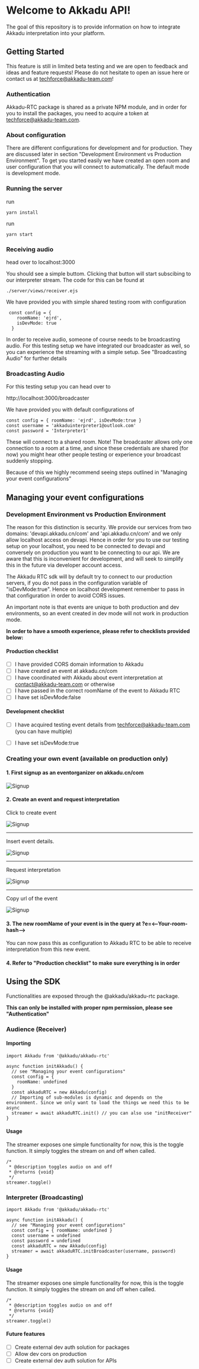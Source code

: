 
# Welcome to Akkadu API!

The goal of this repository is to provide information on how to integrate Akkadu interpretation into your platform.


## Getting Started

This feature is still in limited beta testing and we are open to feedback and ideas and feature requests! Please 
do not hesitate to open an issue here or contact us at techforce@akkadu-team.com!

### Authentication

Akkadu-RTC package is shared as a private NPM module, and in order for you to install the packages, you need to
acquire a token at techforce@akkadu-team.com.

### About configuration

There are different configurations for development and for production. They 
are discussed later in section "Development Environment vs Production Environment".
To get you started easily we have created an open room and user configuration that you will connect to automatically.
The default mode is development mode.

### Running the server

run
```
yarn install
```

run
```
yarn start
```


### Receiving audio

head over to localhost:3000

You should see a simple buttom. Clicking that button will start subscibing to our interpreter stream.
The code for this can be found at

```
./server/views/receiver.ejs
```

We have provided you with simple shared testing room with configuration
```
 const config = {
    roomName: 'ejrd',
    isDevMode: true
  }
```

In order to receive audio, someone of course needs to be broadcasting audio. For this testing setup
we have integrated our broadcaster as well, so you can experience the streaming with a simple setup.
See "Broadcasting Audio" for further details


### Broadcasting Audio 

For this testing setup you can head over to

http://localhost:3000/broadcaster

We have provided you with default configurations of

```
const config = { roomName: 'ejrd', isDevMode:true }
const username = 'akkaduinterpreter1@outlook.com'
const password = 'Interpreter1'
```

These will connect to a shared room. Note! The broadcaster allows only one connection to a room
at a time, and since these credentials are shared (for now) you might hear other people testing
or experience your broadcast suddenly stopping.

Because of this we highly recommend seeing steps outlined in "Managing your event configurations"


## Managing your event configurations

### Development Environment vs Production Environment

The reason for this distinction is security. We provide our services from two
domains: 'devapi.akkadu.cn/com' and 'api.akkadu.cn/com' and we only allow
localhost access on devapi. Hence in order for you to use our testing 
setup on your localhost, you need to be connected to devapi and conversely
on production you want to be connecting to our api.
We are aware that this is inconvenient for development, and will seek to simplify
this in the future via developer account access.

The Akkadu RTC sdk will by default try to connect to our production servers, if you
do not pass in the configuration variable of "isDevMode:true". Hence on localhost
development remember to pass in that configuration in order to avoid CORS issues.

An important note is that events are unique to both production and dev environments,
so an event created in dev mode will not work in production mode.

**In order to have a smooth experience, please refer to checklists provided below:**

#### Production checklist
- [ ] I have provided CORS domain information to Akkadu
- [ ] I have created an event at akkadu.cn/com
- [ ] I have coordinated with Akkadu about event interpretation at contact@akkadu-team.com or otherwise
- [ ] I have passed in the correct roomName of the event to Akkadu RTC
- [ ] I have set isDevMode:false

#### Development checklist
- [ ] I have acquired testing event details from techforce@akkadu-team.com (you can have multiple)
- [ ] I have set isDevMode:true


### Creating your own event (available on production only)


#### 1. First signup as an eventorganizer on akkadu.cn/com

![Signup](./images/signup.png)


#### 2. Create an event and request interpretation

Click to create event

![Signup](./images/create-event.png)

---

Insert event details.

![Signup](./images/event-name.png)

---

Request interpretation

![Signup](./images/interpretation.png)

---

Copy url of the event

![Signup](./images/created.png)


#### 3. The new roomName of your event is in the query at ?e=<--Your-room-hash-->
You can now pass this as configuration to Akkadu RTC to be able to receive interpretation
from this new event.

#### 4. Refer to "Production checklist" to make sure everything is in order



## Using the SDK

Functionalities are exposed through the @akkadu/akkadu-rtc package.

**This can only be installed with proper npm permission, please see "Authentication"**

### Audience (Receiver)


#### Importing

```
import Akkadu from '@akkadu/akkadu-rtc'

async function initAkkadu() {
  // see "Managing your event configurations"
  const config = {
    roomName: undefined
  }
  const akkaduRTC = new Akkadu(config)
  // Importing of sub-modules is dynamic and depends on the environment. Since we only want to load the things we need this to be async
  streamer = await akkaduRTC.init() // you can also use "initReceiver"
}
```

#### Usage

The streamer exposes one simple functionality for now, this is the toggle function.
It simply toggles the stream on and off when called.

```
/*
 * @description toggles audio on and off
 * @returns {void}
 */
streamer.toggle()
```


### Interpreter (Broadcasting)


```
import Akkadu from '@akkadu/akkadu-rtc'

async function initAkkadu() {
  // see "Managing your event configurations" 
  const config = { roomName: undefined }
  const username = undefined
  const password = undefined
  const akkaduRTC = new Akkadu(config)
  streamer = await akkaduRTC.initBroadcaster(username, password)
}
```

#### Usage

The streamer exposes one simple functionality for now, this is the toggle function.
It simply toggles the stream on and off when called.

```
/*
 * @description toggles audio on and off
 * @returns {void}
 */
streamer.toggle()
```


#### Future features

- [ ] Create external dev auth solution for packages
- [ ] Allow dev cors on production
- [ ] Create external dev auth solution for APIs